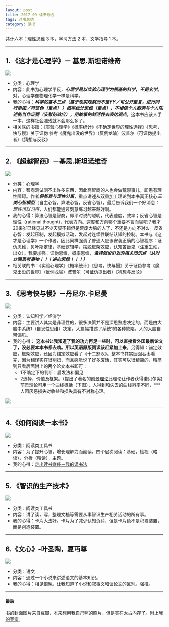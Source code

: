 ```yaml
---
layout: post
title: 2017-09-读书总结
tags: 读书总结
category: 读书
---
```


共计六本：理性思维 3 本，学习方法 2 本，文学指导 1 本。

*****
## 1. 《这才是心理学》－ 基思.斯坦诺维奇

![](https://github.com/BleuHu/BleuHu.github.io/blob/master/_posts/screenshot6.png?raw=true)
* 分类：心理学
* 内容：此书为心理学平反，***心理学是以实验心理学为根基的科学***，***不是玄学***。对，心理学像物理化学一样是科学。
* 我的心得：***科学的基本三点（基于现实观察而不是YY／可公开重复，进行同行审阅／可证伪［重点］ ）概率统计思维［重点］，不相信个人案例与个人陈述能当作证据（安慰剂效应），用故事的鲜活性去表达观点***。这本书应该人手一本，这样社会脑残就不会那么多了。
* 相关联的书籍：《实验心理学》《概率统计》《不确定世界的理性选择》《思考，快与慢》关于证伪
  参考《魔鬼出没的世界》（反例龙喻）波普尔（可证伪提出者）《猜想与反驳》

---     

## 2. 《超越智商》－基思.斯坦诺维奇

![](https://github.com/BleuHu/BleuHu.github.io/blob/master/_posts/screenshot5.png?raw=true)
* 分类：心理学
* 内容：智商测试测不出许多东西，因此高智商的人也会做荒谬事儿，即患有理性障碍。作者***将智商与理性分离***，重点讲述从双重加工理论到本书真正核心***三类心智模型***（自主心智，算法心智，反省心智），最后告诉我们一个好消息：*理性可以习得*，人们都能通过刻意练习越来越好啊。
* 我的心得：算法心智是智商，即平时说的聪明，代表速度，效率；反省心智是理性（rational thought)，代表方向。速度和方向哪个重要不言而喻吧？我才20来岁已经见过不少天资不错但是荒废大脑的人了，不还是方向不对么。反省心智：发起压制，发起模拟活动，发起对连续性联结认知的控制。本书与《这才是心理学》一个作者，因此同样强调了普通人应该安装正确的心智程序：证伪思维，贝叶斯定律，基础逻辑学，摆脱框架效应，认知吝啬鬼（注重生动，出众）。我要加强：证伪思维，概率思维，***备择假设引发的相关知识点（从对立面思考事物！！！逆向思维！！！）***
* 相关联的书：《实验心理学》《概率统计》《思考，快与慢》关于证伪参考《魔鬼出没的世界》（反例龙喻）波普尔（可证伪提出者）《猜想与反驳》

---


## 3. 《思考快与慢》－丹尼尔.卡尼曼

![](https://github.com/BleuHu/BleuHu.github.io/blob/master/_posts/screenshot4.png?raw=true)
* 分类：认知科学／经济学
* 内容：主要讲人其实是非理性的，很多决策并不是深思熟虑决定的，而是由大脑中系统1（自发性思维）决定，大篇幅描述了系统1的各种缺陷，人的大脑自带偏见。
* 我的心得： **这本书让我知道了我的功力再足一些时，可以直接看外国最新论文了，没必要本本书都去啃。所以英语原版阅读该赶紧加上来**。另得知：锚定效应，框架效应，还因为锚定效应看了《十二怒汉》。整本书其实囫囵吞枣看完，因为翻译实在很别扭，而且感觉说了好多废话，其实可以很精简的，精简到只看后面附上的两个论文本书即可：
  * 1不确定下的判断：启发法和偏见
  * 2选择，价值及框架。（提出了著名的[前景理论](https://zh.wikipedia.org/wiki/%E5%B1%95%E6%9C%9B%E7%90%86%E8%AE%BA)此理论让作者获得诺贝尔奖)前景理论可用一个曲线概括（下图），人得到和失去的曲线斜率不同，***人因厌恶损失对收益和损失具有不对称心理。
 
![](https://github.com/BleuHu/BleuHu.github.io/blob/master/_posts/media/15067627834851/screenshot.png?raw=true) 


---

## 4.《如何阅读一本书》

![](https://github.com/BleuHu/BleuHu.github.io/blob/master/_posts/screenshot3.png?raw=true)
* 分类：阅读类工具书
* 内容：为了提升心智，增长理解力而阅读。四个层次阅读：基础，检视（略读），分析（精读），主题。
* 我的心得：[走出读书瘫痪－我的读书法](http://www.huyuning.com/%E8%AF%BB%E4%B9%A6/2017/09/18/%E5%AF%B9%E6%88%91%E6%9C%89%E6%95%88%E7%9A%84%E8%AF%BB%E4%B9%A6%E6%B3%95/)


---
## 5. 《智识的生产技术》

![](https://github.com/BleuHu/BleuHu.github.io/blob/master/_posts/screenshot2.png?raw=true)
* 分类：阅读类工具书
* 内容：讲了读，写，整理文档等需要从事智识生产相关活动的所有事。
* 我的心得：卡片大法好。卡片为了减少认知负荷，但是卡片绝不是积累装置，而是创造装置。

---


## 6.《文心》-叶圣陶，夏丏尊

![](https://github.com/BleuHu/BleuHu.github.io/blob/master/_posts/screenshot1.png?raw=true)
* 分类：语文
* 内容：通过一个小说来讲述语文的基本知识。
* 我的心得：相见恨晚。让我知道了小说和叙事文和议论文的区别。强推。

---

#### 最后
书的封面图片来自豆瓣，本来想用我自己照的照片，但是实在太占内存了。[附上我的豆瓣](https://www.douban.com/people/148687401/)。